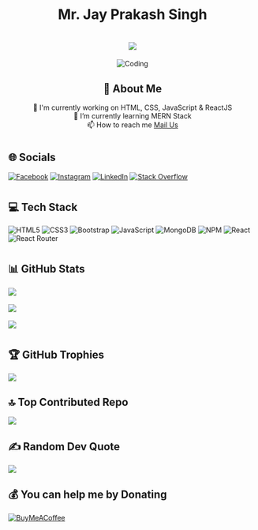 # <h1 align="center"> Mr. Jay Prakash Singh </h1>
<h1 align="center"><img src="https://readme-typing-svg.herokuapp.com/?font=Righteous&size=30&center=true&vCenter=true&duration=3000&lines=(Front-End+Developer);(ReactJS+Developer);(UI+Developer)" /></h1>
<div align="center">
    <img src="https://devtechnosys.com/insights/wp-content/uploads/2021/07/full-stack-development.gif" alt="Coding" />
    <h2 align="center"> 💫 About Me </h2>
    <p> 🔭 I'm currently working on HTML, CSS, JavaScript & ReactJS <br/> 🌱 I’m currently learning MERN Stack <br/> 📫 How to reach me <a href="mailto: jayprakash199221@gmail.com"> Mail Us </a></p>
</div>

# <h2>🌐 Socials </h2>
[![Facebook](https://img.shields.io/badge/Facebook-%231877F2.svg?logo=Facebook&logoColor=white)](https://facebook.com/jayprakash199221) 
[![Instagram](https://img.shields.io/badge/Instagram-%23E4405F.svg?logo=Instagram&logoColor=white)](https://instagram.com/jayprakashsingh10031) 
[![LinkedIn](https://img.shields.io/badge/LinkedIn-%230077B5.svg?logo=linkedin&logoColor=white)](https://linkedin.com/in/jay-prakash-singh-028957128/) 
[![Stack Overflow](https://img.shields.io/badge/-Stackoverflow-FE7A16?logo=stack-overflow&logoColor=white)](https://stackoverflow.com/users/18405681/jay-prakash-singh) 

# <h2>💻 Tech Stack </h2>
![HTML5](https://img.shields.io/badge/html5-%23E34F26.svg?style=for-the-badge&logo=html5&logoColor=white)
![CSS3](https://img.shields.io/badge/css3-%231572B6.svg?style=for-the-badge&logo=css3&logoColor=white) 
![Bootstrap](https://img.shields.io/badge/bootstrap-%238511FA.svg?style=for-the-badge&logo=bootstrap&logoColor=white)
![JavaScript](https://img.shields.io/badge/javascript-%23323330.svg?style=for-the-badge&logo=javascript&logoColor=%23F7DF1E) 
![MongoDB](https://img.shields.io/badge/MongoDB-%234ea94b.svg?style=for-the-badge&logo=mongodb&logoColor=white) 
![NPM](https://img.shields.io/badge/NPM-%23CB3837.svg?style=for-the-badge&logo=npm&logoColor=white) 
![React](https://img.shields.io/badge/react-%2320232a.svg?style=for-the-badge&logo=react&logoColor=%2361DAFB) 
![React Router](https://img.shields.io/badge/React_Router-CA4245?style=for-the-badge&logo=react-router&logoColor=white) 

# <h2>📊 GitHub Stats </h2>
![](https://github-readme-stats.vercel.app/api/top-langs/?username=jayprakashcs12&theme=dark&hide_border=false&include_all_commits=true&count_private=true&layout=compact) <br/><br/>
![](https://github-readme-stats.vercel.app/api?username=jayprakashcs12&theme=dark&hide_border=false&include_all_commits=true&count_private=true)<br/><br/>
![](https://github-readme-streak-stats.herokuapp.com/?user=jayprakashcs12&theme=dark&hide_border=false) 


# <h2> 🏆 GitHub Trophies </h2>
![](https://github-profile-trophy.vercel.app/?username=jayprakashcs12&theme=discord&no-frame=false&no-bg=true&margin-w=4)

### <h2> 🔝 Top Contributed Repo </h2>
![](https://github-contributor-stats.vercel.app/api?username=jayprakashcs12&limit=5&theme=dark&combine_all_yearly_contributions=true)

### <h2> ✍️ Random Dev Quote </h2>
![](https://quotes-github-readme.vercel.app/api?type=horizontal&theme=dark)

## <h2> 💰 You can help me by Donating </h2>
[![BuyMeACoffee](https://img.shields.io/badge/Buy%20Me%20a%20Coffee-ffdd00?style=for-the-badge&logo=buy-me-a-coffee&logoColor=black)](https://www.buymeacoffee.com/jay_prakash_1992) 

  
<!-- Proudly created with GPRM ( https://gprm.itsvg.in ) -->
